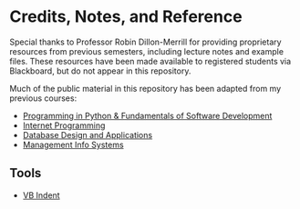 # Credits, Notes, and Reference

Special thanks to Professor Robin Dillon-Merrill for providing proprietary resources from previous semesters, including lecture notes and example files. These resources have been made available to registered students via Blackboard, but do not appear in this repository.

Much of the public material in this repository has been adapted from my previous courses:

  + [Programming in Python & Fundamentals of Software Development](https://github.com/prof-rossetti/nyu-info-2335-70-201706/)
  + [Internet Programming](https://github.com/prof-rossetti/southernct-csc-443-01-201701)
  + [Database Design and Applications](https://github.com/prof-rossetti/gwu-istm-4121-10-201509)
  + [Management Info Systems](https://github.com/prof-rossetti/gwu-badm-2301-11-201509)

## Tools

  + [VB Indent](http://www.vbindent.com/)
